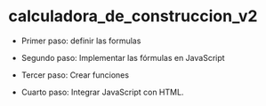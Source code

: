 # calculadora_de_construccion_v2


- Primer paso: definir las formulas

- Segundo paso: Implementar las fórmulas en JavaScript

- Tercer paso: Crear funciones

- Cuarto paso: Integrar JavaScript con HTML.
